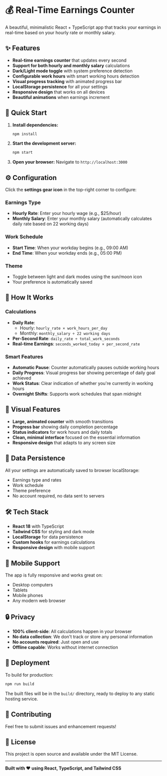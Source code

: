 # 💰 Real-Time Earnings Counter

A beautiful, minimalistic React + TypeScript app that tracks your earnings in real-time based on your hourly rate or monthly salary.

## ✨ Features

- **Real-time earnings counter** that updates every second
- **Support for both hourly and monthly salary** calculations
- **Dark/Light mode toggle** with system preference detection
- **Configurable work hours** with smart working hours detection
- **Visual progress tracking** with animated progress bar
- **LocalStorage persistence** for all your settings
- **Responsive design** that works on all devices
- **Beautiful animations** when earnings increment

## 🚀 Quick Start

1. **Install dependencies:**

   ```bash
   npm install
   ```

2. **Start the development server:**

   ```bash
   npm start
   ```

3. **Open your browser:**
   Navigate to `http://localhost:3000`

## ⚙️ Configuration

Click the **settings gear icon** in the top-right corner to configure:

### Earnings Type

- **Hourly Rate**: Enter your hourly wage (e.g., $25/hour)
- **Monthly Salary**: Enter your monthly salary (automatically calculates daily rate based on 22 working days)

### Work Schedule

- **Start Time**: When your workday begins (e.g., 09:00 AM)
- **End Time**: When your workday ends (e.g., 05:00 PM)

### Theme

- Toggle between light and dark modes using the sun/moon icon
- Your preference is automatically saved

## 🧮 How It Works

### Calculations

- **Daily Rate**:
  - Hourly: `hourly_rate × work_hours_per_day`
  - Monthly: `monthly_salary ÷ 22 working days`
- **Per-Second Rate**: `daily_rate ÷ total_work_seconds`
- **Real-time Earnings**: `seconds_worked_today × per_second_rate`

### Smart Features

- **Automatic Pause**: Counter automatically pauses outside working hours
- **Daily Progress**: Visual progress bar showing percentage of daily goal achieved
- **Work Status**: Clear indication of whether you're currently in working hours
- **Overnight Shifts**: Supports work schedules that span midnight

## 🎨 Visual Features

- **Large, animated counter** with smooth transitions
- **Progress bar** showing daily completion percentage
- **Status indicators** for work hours and daily totals
- **Clean, minimal interface** focused on the essential information
- **Responsive design** that adapts to any screen size

## 💾 Data Persistence

All your settings are automatically saved to browser localStorage:

- Earnings type and rates
- Work schedule
- Theme preference
- No account required, no data sent to servers

## 🛠️ Tech Stack

- **React 18** with TypeScript
- **Tailwind CSS** for styling and dark mode
- **LocalStorage** for data persistence
- **Custom hooks** for earnings calculations
- **Responsive design** with mobile support

## 📱 Mobile Support

The app is fully responsive and works great on:

- Desktop computers
- Tablets
- Mobile phones
- Any modern web browser

## 🔒 Privacy

- **100% client-side**: All calculations happen in your browser
- **No data collection**: We don't track or store any personal information
- **No accounts required**: Just open and use
- **Offline capable**: Works without internet connection

## 🚀 Deployment

To build for production:

```bash
npm run build
```

The built files will be in the `build/` directory, ready to deploy to any static hosting service.

## 🤝 Contributing

Feel free to submit issues and enhancement requests!

## 📄 License

This project is open source and available under the MIT License.

---

**Built with ❤️ using React, TypeScript, and Tailwind CSS**
